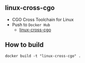 linux-cross-cgo
------

* CGO Cross Toolchain for Linux
* Push to `Docker Hub`
  - [linux-cross-cgo](https://hub.docker.com/r/valord577/linux-cross-cgo/tags)

How to build 
------

```shell
docker build -t "linux-cross-cgo" .
```

